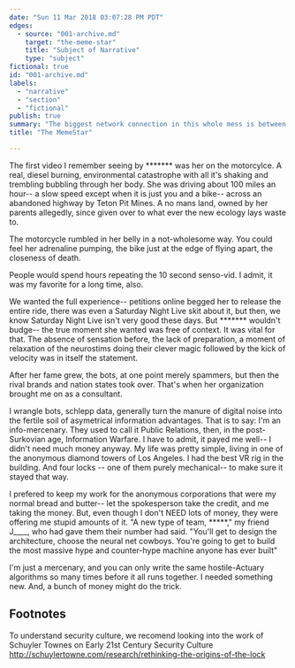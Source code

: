 ```yaml
---
date: "Sun 11 Mar 2018 03:07:28 PM PDT"
edges:
  - source: "001-archive.md"
    target: "the-meme-star"
    title: "Subject of Narrative"
    type: "subject"
fictional: true
id: "001-archive.md"
labels:
  - "narrative"
  - "section"
  - "fictional"
publish: true
summary: "The biggest network connection in this whole mess is between me and [********]."
title: "The MemeStar"

---
```

The first video I remember seeing by ******* was her on the motorcylce. A real, diesel burning, environmental catastrophe with all it's shaking and trembling bubbling through her body. She was driving about 100 miles an hour-- a slow speed except when it is just you and a bike-- across an abandoned highway by Teton Pit Mines. A no mans land, owned by her parents allegedly, since given over to what ever the new ecology lays waste to.

The motorcycle rumbled in her belly in a not-wholesome way. You could feel her adrenaline pumping, the bike just at the edge of flying apart, the closeness of death.

People would spend hours repeating the 10 second senso-vid. I admit, it was my favorite for a long time, also.

We wanted the full experience-- petitions online begged her to release the entire ride, there was even a Saturday Night Live skit about it, but then, we know Saturday Night Live isn't very good these days. But ******* wouldn't budge-- the true moment she wanted was free of context. It was vital for that. The absence of sensation before, the lack of preparation, a moment of relaxation of the neurostims doing their clever magic followed by the kick of velocity was in itself the statement.

After her fame grew, the bots, at one point merely spammers, but then the rival brands and nation states took over. That's when her organization brought me on as a consultant.

I wrangle bots, schlepp data, generally turn the manure of digital noise into the fertile soil of asymetrical information advantages. That is to say: I'm an info-mercenary. They used to call it Public Relations, then, in the post-Surkovian age, Information Warfare. I have to admit, it payed me well-- I didn't need much money anyway. My life was pretty simple, living in one of the anonymous diamond towers of Los Angeles. I had the best VR rig in the building. And four locks -- one of them purely mechanical-- to make sure it stayed that way.

I prefered to keep my work for the anonymous corporations that were my normal bread and butter-- let the spokesperson take the credit, and me taking the money. But, even though I don't NEED lots of money, they were offering me stupid amounts of it. "A new type of team, *****," my friend J____, who had gave them their number had said. "You'll get to design the architecture, choose the neural net cowboys. You're going to get to build the most massive hype and counter-hype machine anyone has ever built"

I'm just a mercenary, and you can only write the same hostile-Actuary algorithms so many times before it all runs together. I needed something new. And, a bunch of money might do the trick.

## Footnotes

To understand security culture, we recomend looking into the work of Schuyler Townes on Early 21st Century Security Culture http://schuylertowne.com/research/rethinking-the-origins-of-the-lock
